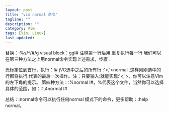 ```yaml
---
layout: post
title: "vim normal 命令"
tagline: ""
description: ""
category: Vim
tags: [Vim, Linux]
last_updated: 
---
```



替换：:%s/^/#/g
visual block：gg<Ctrl-v>I#<Esc>
注释第一行后用.重复执行每一行
我们可以在第三种方法之上用normal命令实现上述需求，步骤：

光标定位到首行，执行：I#<Esc>
jVG选中之后的所有行
:'<,'>normal .这样刚刚选中的行都将执行.代表的最后一次操作。注：只要输入:就能实现:'<,'>，你可以注意VIm的左下角的提示。
第四种方法：:%normal I#，%代表这个文件，当然你可以选择具体的范围，如：:1,4normal I#

总结：:normal命令可以执行任何normal 模式下的命令，更多帮助：:help normal。
